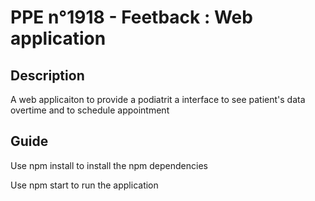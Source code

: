 <h1> PPE n°1918 - Feetback : Web application</h1>

<h2> Description </h2>

<p>A web applicaiton to provide a podiatrit a interface to see patient's data overtime and to schedule appointment </p>

<h2> Guide </h2>

<p> Use npm install to install the npm dependencies </p>
<p> Use npm start to run the application </p>
